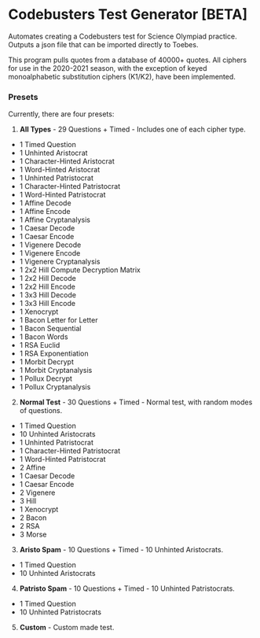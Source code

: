 # Codebusters Test Generator [BETA]
Automates creating a Codebusters test for Science Olympiad practice. Outputs a json file that can be imported directly to Toebes.

This program pulls quotes from a database of 40000+ quotes. All ciphers for use in the 2020-2021 season, with the exception of keyed monoalphabetic substitution ciphers (K1/K2), have been implemented.

### Presets ###
Currently, there are four presets:
1.  **All Types** - 29 Questions + Timed - Includes one of each cipher type.
  - 1 Timed Question
  - 1 Unhinted Aristocrat
  - 1 Character-Hinted Aristocrat
  - 1 Word-Hinted Aristocrat
  - 1 Unhinted Patristocrat
  - 1 Character-Hinted Patristocrat
  - 1 Word-Hinted Patristocrat
  - 1 Affine Decode
  - 1 Affine Encode
  - 1 Affine Cryptanalysis
  - 1 Caesar Decode
  - 1 Caesar Encode
  - 1 Vigenere Decode
  - 1 Vigenere Encode
  - 1 Vigenere Cryptanalysis
  - 1 2x2 Hill Compute Decryption Matrix
  - 1 2x2 Hill Decode
  - 1 2x2 Hill Encode
  - 1 3x3 Hill Decode
  - 1 3x3 Hill Encode
  - 1 Xenocrypt
  - 1 Bacon Letter for Letter
  - 1 Bacon Sequential
  - 1 Bacon Words
  - 1 RSA Euclid
  - 1 RSA Exponentiation
  - 1 Morbit Decrypt
  - 1 Morbit Cryptanalysis
  - 1 Pollux Decrypt
  - 1 Pollux Cryptanalysis
2.  **Normal Test** - 30 Questions + Timed - Normal test, with random modes of questions.
  - 1 Timed Question
  - 10 Unhinted Aristocrats
  - 1 Unhinted Patristocrat
  - 1 Character-Hinted Patristocrat
  - 1 Word-Hinted Patristocrat
  - 2 Affine 
  - 1 Caesar Decode
  - 1 Caesar Encode
  - 2 Vigenere
  - 3 Hill
  - 1 Xenocrypt
  - 2 Bacon
  - 2 RSA
  - 3 Morse
3.  **Aristo Spam** - 10 Questions + Timed - 10 Unhinted Aristocrats.
  - 1 Timed Question
  - 10 Unhinted Aristocrats
4.  **Patristo Spam** - 10 Questions + Timed - 10 Unhinted Patristocrats.
  - 1 Timed Question
  - 10 Unhinted Patristocrats
5.  **Custom** - Custom made test.
